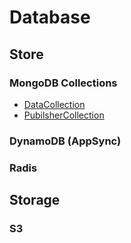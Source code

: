 # Database

## Store

### MongoDB Collections

* [DataCollection](https://github.com/toannvbk93/toannvGitFlow/tree/ae8dfb8431fd596fb02f47ae5ebea1fa9a5a0e82/spec/database/store/data-collection.md)
* [PubilsherCollection](https://github.com/toannvbk93/toannvGitFlow/tree/ae8dfb8431fd596fb02f47ae5ebea1fa9a5a0e82/spec/database/store/publisher-collection.md)

### DynamoDB \(AppSync\)

### Radis

## Storage

### S3

